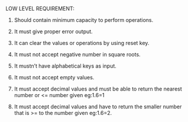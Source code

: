 LOW LEVEL REQUIREMENT:

1)	Should contain minimum capacity to perform operations.

2)	It must give proper error output.

3)	It can clear the values or operations by using reset key.

4)	It must not accept negative number in square roots.

5)	It mustn’t have alphabetical keys as input.

6)	It must not accept empty values.

7)	It must accept decimal values and must be able to return the nearest number or <= number given eg:1.6=1

8)	It must accept decimal values and have to return the smaller number that is >= to the number given eg:1.6=2.
